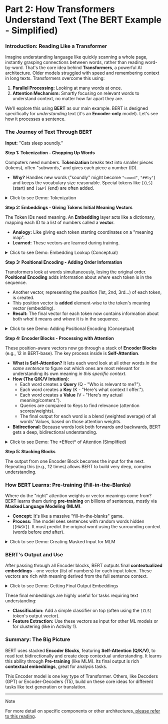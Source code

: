 # Part 2: How Transformers Understand Text (The BERT Example - Simplified)

### Introduction: Reading Like a Transformer

Imagine understanding language like quickly scanning a whole page, instantly grasping connections between words, rather than reading word-by-word. That's the core idea behind **Transformers**, a powerful AI architecture. Older models struggled with speed and remembering context in long texts. Transformers overcome this using:

1.  **Parallel Processing:** Looking at many words at once.
2.  **Attention Mechanism:** Smartly focusing on relevant words to understand context, no matter how far apart they are.

We'll explore this using **BERT** as our main example. BERT is designed specifically for *understanding* text (it's an **Encoder-only** model). Let's see how it processes a sentence.

### The Journey of Text Through BERT

**Input:** "Cats sleep soundly."

**Step 1: Tokenization - Chopping Up Words**

Computers need numbers. **Tokenization** breaks text into smaller pieces (tokens), often "subwords," and gives each piece a number (ID).

*   **Why?** Handles new words ("soundly" might become `"sound"`, `"##ly"`) and keeps the vocabulary size reasonable. Special tokens like `[CLS]` (start) and `[SEP]` (end) are often added.

<details>
<summary>Click to see Demo: Tokenization</summary>

```python
# Make sure transformers is installed: !pip install transformers
from transformers import AutoTokenizer

tokenizer = AutoTokenizer.from_pretrained('bert-base-uncased')
text = "Cats sleep soundly."

# See the subword pieces
tokens = tokenizer.tokenize(text) 
print(f"Text: '{text}'")
print(f"Tokens: {tokens}") 

# Get the numerical IDs (adds [CLS] and [SEP])
token_ids = tokenizer.encode(text) 
print(f"Token IDs: {token_ids}") 

# Example Output:
# Text: 'Cats sleep soundly.'
# Tokens: ['cats', 'sleep', 'sound', '##ly', '.']
# Token IDs: [101, 7851, 4431, 3910, 1026, 1012, 102] 
```

*   **Explanation:** The code uses a standard BERT tokenizer to split the text into tokens (like `'cats'`, `'sleep'`, `'sound'`, `'##ly'`, `'.'`) and then converts them into unique ID numbers. This is the first step.
</details>



**Step 2: Embeddings - Giving Tokens Initial Meaning Vectors**

The Token IDs need meaning. An **Embedding** layer acts like a dictionary, mapping each ID to a list of numbers called a **vector**.

*   **Analogy:** Like giving each token starting coordinates on a "meaning map".
*   **Learned:** These vectors are learned during training.

<details>
<summary>Click to see Demo: Embedding Lookup (Conceptual)</summary>

```python
import numpy as np

# Example: Imagine a vocab of 100 tokens, each gets a vector of size 8
vocab_size = 100 
embedding_dim = 8 
# In reality, this table is learned; here we use random numbers for illustration
embedding_table = np.random.rand(vocab_size, embedding_dim) 

# Our token IDs from Step 1 (let's use some example IDs within 0-99)
sample_ids = [10, 25, 3, 99] # Example IDs as a standard Python list

# Look up the vectors for each ID
# We use list comprehension to get the corresponding row for each ID
initial_embeddings = [embedding_table[id_] for id_ in sample_ids]

print(f"Sample Token IDs: {sample_ids}")
# Convert to numpy array just to show the shape easily
initial_embeddings_np = np.array(initial_embeddings)
print(f"Shape of Initial Embeddings: {initial_embeddings_np.shape}") # (Num tokens, Embedding dimension)

# To view the first embedding vector (list of numbers):
# print("First embedding vector:\n", initial_embeddings[0]) 
```

*   **Explanation:** We created a conceptual lookup table (`embedding_table`). We took our list of Token IDs and looked up the corresponding vector (list of numbers) for each ID. These vectors hold the initial "meaning".
</details>



**Step 3: Positional Encoding - Adding Order Information**

Transformers look at words simultaneously, losing the original order. **Positional Encoding** adds information about *where* each token is in the sequence.

*   Another vector, representing the *position* (1st, 2nd, 3rd...) of each token, is created.
*   This position vector is **added** element-wise to the token's meaning vector (embedding).
*   **Result:** The final vector for each token now contains information about both *what* it means and *where* it is in the sequence.

<details>
<summary>Click to see Demo: Adding Positional Encoding (Conceptual)</summary>

```python
import numpy as np

# Use the embeddings from the previous step (convert back to numpy for easy math)
initial_embeddings_np = np.array(initial_embeddings) 
num_tokens = initial_embeddings_np.shape[0]
embedding_dim = initial_embeddings_np.shape[1]

# Create simple positional vectors (e.g., based on index)
position_vectors = np.zeros_like(initial_embeddings_np) # Initialize array of zeros
for i in range(num_tokens):
    # Example: Make vector slightly different for each position 
    # (real methods are more complex, e.g., sine/cosine)
    position_vectors[i, :] = np.sin(i / (10**(np.arange(0, embedding_dim, 2)/embedding_dim)))[:position_vectors.shape[1]//2]
    position_vectors[i, 1::2] = np.cos(i / (10**(np.arange(0, embedding_dim, 2)/embedding_dim)))[:position_vectors.shape[1]//2]
    # Or just use small random numbers for demo: position_vectors[i, :] = np.random.randn(embedding_dim) * 0.1

# Add positional vectors to token embeddings element-wise
position_aware_embeddings_np = initial_embeddings_np + position_vectors

print(f"Shape before adding position: {initial_embeddings_np.shape}")
print(f"Shape after adding position: {position_aware_embeddings_np.shape}")
# print("First Position-Aware Embedding Vector:\n", position_aware_embeddings_np[0]) # Uncomment to view
```

*   **Explanation:** We created unique vectors based on position and simply added them to the meaning vectors. Now, each vector entering the main Transformer layers knows both the token's meaning *and* its position.
</details>



**Step 4: Encoder Blocks - Processing with Attention**

These position-aware vectors now go through a stack of **Encoder Blocks** (e.g., 12 in BERT-base). The key process inside is **Self-Attention**.

*   **What is Self-Attention?** It lets each word look at all other words *in the same sentence* to figure out which ones are most relevant for understanding its own meaning *in this specific context*.
*   **How (The Q/K/V Intuition):**
    *   Each word creates a **Query** (Q - "Who is relevant to me?").
    *   Each word creates a **Key** (K - "Here's what context I offer.").
    *   Each word creates a **Value** (V - "Here's my actual meaning/content.").
    *   Queries are compared to Keys to find relevance (attention scores/weights).
    *   The final output for each word is a blend (weighted average) of all words' Values, based on those attention weights.
*   **Bidirectional:** Because words look both forwards and backwards, BERT gets a deep, bidirectional understanding.

<details>
<summary>Click to see Demo: The *Effect* of Attention (Simplified)</summary>

```python
import numpy as np

# Imagine we have 3 position-aware vectors (Values) for 3 words.
# Each row is a word's vector.
Values = np.array([
    [1.0, 0.0], # Vector representing Word 1's content
    [0.0, 1.0], # Vector representing Word 2's content
    [0.5, 0.5]  # Vector representing Word 3's content
])

# Now, imagine Word 2 ("sleep" in "Cats sleep soundly") calculated attention weights.
# It decided how much attention to pay to Word 1, Word 2, and Word 3.
# These weights MUST sum to 1.0
attention_weights_for_word2 = np.array([0.3, 0.6, 0.1]) # Example weights

# Calculate the attention output *for Word 2* by blending the Values
# Output = weight1*Value1 + weight2*Value2 + weight3*Value3
# Using numpy broadcasting: weights[:, np.newaxis] * Values -> sum along axis 0
attention_output_for_word2 = np.sum(attention_weights_for_word2[:, np.newaxis] * Values, axis=0)

print(f"Example Values (Word 1, Word 2, Word 3):\n{Values}")
print(f"\nExample Attention Weights calculated *by Word 2*:\n{attention_weights_for_word2}")
print(f"\nAttention Output *for Word 2* (Blended Context):\n{attention_output_for_word2}") 
# Example Output: [0.35 0.65] 
```

*   **Explanation:** This demo skips the complex Q/K matching. It shows the *result* of attention: how pre-calculated relevance weights (here, `[0.3, 0.6, 0.1]` for Word 2) are used to create a new, context-blended vector (`[0.35, 0.65]`) for Word 2 by taking a weighted average of all the word's Value vectors. The model does this for *every* word. After attention, a standard **Feed-Forward Network** processes each resulting vector individually.
</details>



**Step 5: Stacking Blocks**

The output from one Encoder Block becomes the input for the next. Repeating this (e.g., 12 times) allows BERT to build very deep, complex understanding.

### How BERT Learns: Pre-training (Fill-in-the-Blanks)

Where do the "right" attention weights or vector meanings come from? BERT learns them during **pre-training** on billions of sentences, mostly via **Masked Language Modeling (MLM)**.

*   **Concept:** It's like a massive "fill-in-the-blanks" game.
*   **Process:** The model sees sentences with random words hidden (`[MASK]`). It must predict the original word using the surrounding context (words before *and* after).

<details>
<summary>Click to see Demo: Creating Masked Input for MLM</summary>

```python
from transformers import AutoTokenizer

tokenizer = AutoTokenizer.from_pretrained('bert-base-uncased')
text = "The cat sat on the [MASK]." # We manually masked 'mat'

# Get the token IDs for this masked input
masked_token_ids = tokenizer.encode(text)

print(f"Original Text (with mask): {text}")
print(f"Token IDs for Masked Input: {masked_token_ids}")

# Find the ID for the word 'mat'
mat_token_id = tokenizer.convert_tokens_to_ids('mat')
print(f"(BERT's goal in training would be to predict ID {mat_token_id} for the mask)") 
```

*   **Explanation:** This shows what the input for the MLM task looks like. By trying to predict the masked word millions of times, the model learns grammar, context, and how words relate, tuning its attention mechanism and embedding meanings. (BERT also used Next Sentence Prediction, but MLM is the core idea).
</details>



### BERT's Output and Use

After passing through all Encoder blocks, BERT outputs final **contextualized embeddings** – one vector (list of numbers) for each input token. These vectors are rich with meaning derived from the full sentence context.

<details>
<summary>Click to see Demo: Getting Final Output Embeddings</summary>

```python
from transformers import AutoTokenizer, AutoModel # Use AutoModel for base embeddings
import torch # Still need torch slightly for model loading/inference with transformers

# Use a smaller BERT-like model for faster loading/running if possible
# Or use 'bert-base-uncased'
model_name = 'bert-base-uncased' 
# model_name = 'prajjwal1/bert-mini' # Uncomment to try smaller model if installed

try:
    tokenizer = AutoTokenizer.from_pretrained(model_name)
    model = AutoModel.from_pretrained(model_name)
    print(f"Loaded model: {model_name}")
except Exception as e:
    print(f"Error loading {model_name}, try installing or check name: {e}")
    model = None

if model:
    text = "Cats sleep soundly."
    # Prepare input for the model using the tokenizer
    inputs = tokenizer(text, return_tensors='pt') # 'pt' returns PyTorch tensors

    # Get the final outputs from the model
    # torch.no_grad() avoids tracking computations, making it faster
    with torch.no_grad(): 
        outputs = model(**inputs)

    # Extract the final hidden states (the contextual embeddings)
    last_hidden_states = outputs.last_hidden_state 

    # Convert the output tensor to a numpy array for easier viewing without PyTorch details
    final_embeddings_np = last_hidden_states.cpu().numpy()

    print(f"\nInput text: '{text}'")
    print(f"Shape of Final Output Embeddings: {final_embeddings_np.shape}") 
    # Shape: (batch_size=1, num_tokens_in_sequence, embedding_dimension)
    # e.g., (1, 6, 768) for bert-base
    # print("Final embedding vector for the first token ([CLS]):\n", final_embeddings_np[0, 0, :]) # Uncomment to view a vector
```

*   **Explanation:** We passed our tokenized text through the BERT model. The output contains the final, context-rich vector for each input token. These are much more informative than the initial embeddings.
</details>



These final embeddings are highly useful for tasks requiring text understanding:
*   **Classification:** Add a simple classifier on top (often using the `[CLS]` token's output vector).
*   **Feature Extraction:** Use these vectors as input for other ML models or for clustering (like in Activity 1).

### Summary: The Big Picture

BERT uses stacked **Encoder Blocks**, featuring **Self-Attention (Q/K/V)**, to read text bidirectionally and create deep contextual understanding. It learns this ability through **Pre-training** (like MLM). Its final output is rich **contextual embeddings**, great for analysis tasks.

This Encoder model is one key type of Transformer. Others, like Decoders (GPT) or Encoder-Decoders (T5), build on these core ideas for different tasks like text generation or translation.

---

> [!NOTE]  
> For more detail on specific components or other architectures,[ please refer to this reading](./part2-detailed.md).